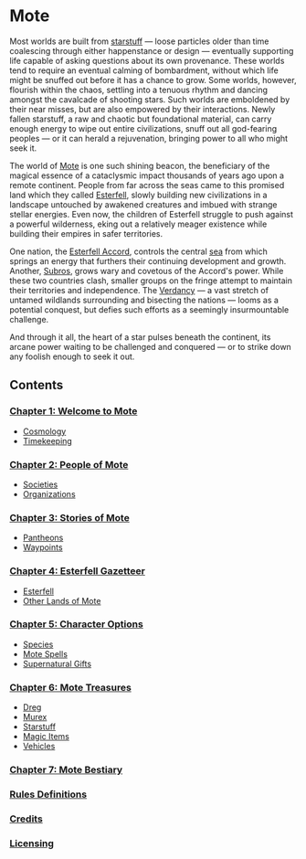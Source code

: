 # Mote

Most worlds are built from [starstuff](ch-6-mote-treasures/starstuff.md) — loose particles older than time coalescing through either happenstance or design — eventually supporting life capable of asking questions about its own provenance. These worlds tend to require an eventual calming of bombardment, without which life might be snuffed out before it has a chance to grow. Some worlds, however, flourish within the chaos, settling into a tenuous rhythm and dancing amongst the cavalcade of shooting stars. Such worlds are emboldened by their near misses, but are also empowered by their interactions. Newly fallen starstuff, a raw and chaotic but foundational material, can carry enough energy to wipe out entire civilizations, snuff out all god-fearing peoples — or it can herald a rejuvenation, bringing power to all who might seek it.

The world of [Mote](ch-1-welcome-to-mote/cosmology/mote.md) is one such shining beacon, the beneficiary of the magical essence of a cataclysmic impact thousands of years ago upon a remote continent. People from far across the seas came to this promised land which they called [Esterfell](ch-4-esterfell-gazetteer/esterfell/), slowly building new civilizations in a landscape untouched by awakened creatures and imbued with strange stellar energies. Even now, the children of Esterfell struggle to push against a powerful wilderness, eking out a relatively meager existence while building their empires in safer territories.

One nation, the [Esterfell Accord](ch-2-people-of-mote/societies/esterfell-accord/), controls the central [sea](ch-4-esterfell-gazetteer/esterfell/lenya/esterfell-sea/) from which springs an energy that furthers their continuing development and growth. Another, [Subros](ch-2-people-of-mote/societies/subros/), grows wary and covetous of the Accord's power. While these two countries clash, smaller groups on the fringe attempt to maintain their territories and independence. The [Verdancy](ch-2-people-of-mote/societies/verdancy/) — a vast stretch of untamed wildlands surrounding and bisecting the nations — looms as a potential conquest, but defies such efforts as a seemingly insurmountable challenge.

And through it all, the heart of a star pulses beneath the continent, its arcane power waiting to be challenged and conquered — or to strike down any foolish enough to seek it out.

## Contents

### [Chapter 1: Welcome to Mote](ch-1-welcome-to-mote/)

- [Cosmology](ch-1-welcome-to-mote/cosmology/)
- [Timekeeping](ch-1-welcome-to-mote/timekeeping.md)

### [Chapter 2: People of Mote](ch-2-people-of-mote/)

- [Societies](ch-2-people-of-mote/societies/)
- [Organizations](ch-2-people-of-mote/organizations/)

### [Chapter 3: Stories of Mote](ch-3-stories-of-mote/)

- [Pantheons](ch-3-stories-of-mote/pantheons/)
- [Waypoints](ch-3-stories-of-mote/waypoints.md)

### [Chapter 4: Esterfell Gazetteer](ch-4-esterfell-gazetteer/)

- [Esterfell](ch-4-esterfell-gazetteer/esterfell/)
- [Other Lands of Mote](ch-4-esterfell-gazetteer/other-lands-of-mote.md)

### [Chapter 5: Character Options](ch-5-character-options/)

- [Species](ch-5-character-options/species/)
- [Mote Spells](ch-5-character-options/mote-spells.md)
- [Supernatural Gifts](ch-5-character-options/supernatural-gifts.md)

### [Chapter 6: Mote Treasures](ch-6-mote-treasures/)

- [Dreg](ch-6-mote-treasures/dreg-ore.md)
- [Murex](ch-6-mote-treasures/)
- [Starstuff](ch-6-mote-treasures/starstuff.md)
- [Magic Items](ch-6-mote-treasures/magic-items/)
- [Vehicles](ch-6-mote-treasures/vehicles/)

### [Chapter 7: Mote Bestiary](ch-7-mote-bestiary/)

### [Rules Definitions](rules-definitions.md)

### [Credits](credits.md)

### [Licensing](licensing.md)
